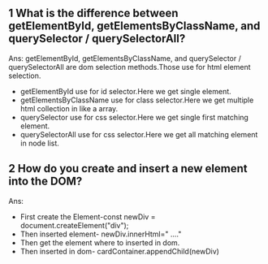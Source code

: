 ## 1 What is the difference between getElementById, getElementsByClassName, and querySelector / querySelectorAll?

Ans: getElementById, getElementsByClassName, and querySelector / querySelectorAll are dom selection methods.Those use for html element selection.
- getElementById use for id selector.Here we get single element.
- getElementsByClassName use for class selector.Here we get multiple html collection  in like a array.
- querySelector use for css selector.Here we get single first matching element.
- querySelectorAll use for css selector.Here we get all  matching element in node list.

## 2 How do you create and insert a new element into the DOM?

Ans: 
- First create the Element-const newDiv = document.createElement("div");
- Then inserted element- newDiv.innerHtml=" ...."
- Then get the element where to inserted in dom.
- Then inserted in dom- cardContainer.appendChild(newDiv)

